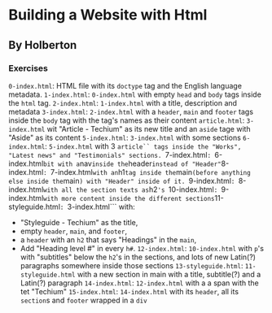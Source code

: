# Building a Website with Html
## By Holberton
### Exercises
```0-index.html```: HTML file with its ```doctype``` tag and the English language metadata.
```1-index.html```: ```0-index.html``` with empty ```head``` and ```body``` tags inside the ```html``` tag.
```2-index.html```: ```1-index.html``` with a title, description and metadata
```3-index.html```: ```2-index.html``` with a ```header```, ```main``` and ```footer``` tags inside the ```body``` tag with the tag's names as their content
```article.html```: ```3-index.html``` wit "Article - Techium" as its new title and an ```aside``` tage with "Aside" as its content
```5-index.html```: ```3-index.html``` with some sections
```6-index.html```: ```5-index.html``` with 3 ```article`` tags inside the "Works", "Latest news" and "Testimonials" sections.
```7-index.html```: ```6-index.html``` bit with a ```nav``` inside the ```header``` instead of "Header"
```8-index.html```: ```7-index.html``` with an ```h1``` tag inside the ```main``` (before anything else inside the ```main```) with "Header" inside of it.
```9-index.html```: ```8-index.html``` with all the section texts as ```h2```'s
```10-index.html```: ```9-index.html``` with more content inside the different sections
```11-styleguide.html```: ```3-index.html``` with:
- "Styleguide - Techium" as the title,
- empty ```header```, ```main```, and ```footer```,
- a ```header``` with an ```h2``` that says "Headings" in the ```main```,
- Add "Heading level #" in every ```h#```.
```12-index.html```: ```10-index.html``` with ```p```'s with "subtitles" below the ```h2```'s in the sections, and lots of new Latin(?) paragraphs somewhere inside those sections
```13-styleguide.html```: ```11-styleguide.html``` with a new section in main with a title, subtitle(?) and a Latin(?) paragraph
```14-index.html```: ```12-index.html``` with a a span with the tet "Techium"
```15-index.html```: ```14-index.html``` with its ```header```, all its ```section```s and ```footer``` wrapped in a ```div```
